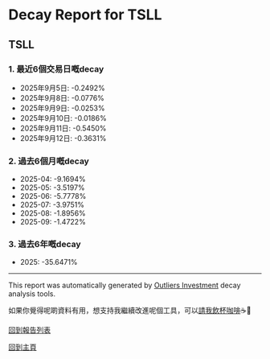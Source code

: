 # Decay Report for TSLL

## TSLL

### 1. 最近6個交易日嘅decay

- 2025年9月5日: -0.2492%
- 2025年9月8日: -0.0776%
- 2025年9月9日: -0.0253%
- 2025年9月10日: -0.0186%
- 2025年9月11日: -0.5450%
- 2025年9月12日: -0.3631%

### 2. 過去6個月嘅decay

- 2025-04: -9.1694%
- 2025-05: -3.5197%
- 2025-06: -5.7778%
- 2025-07: -3.9751%
- 2025-08: -1.8956%
- 2025-09: -1.4722%

### 3. 過去6年嘅decay

- 2025: -35.6471%

------------------------------
This report was automatically generated by [Outliers Investment](https://outliersecon.github.io/Outliers-Investment/) decay analysis tools.

如果你覺得呢啲資料有用，想支持我繼續改進呢個工具，可以[請我飲杯咖啡](https://buymeacoffee.com/outliersecon)☕🙏

[回到報告列表](https://outliersecon.github.io/Outliers-Investment/reports/reports_public)

[回到主頁](https://outliersecon.github.io/Outliers-Investment/)